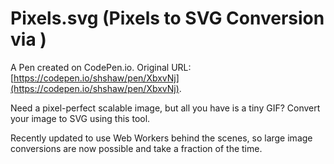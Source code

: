 # Pixels.svg (Pixels to SVG Conversion via <canvas>)

A Pen created on CodePen.io. Original URL: [https://codepen.io/shshaw/pen/XbxvNj](https://codepen.io/shshaw/pen/XbxvNj).

Need a pixel-perfect scalable image, but all you have is a tiny GIF? Convert your image to SVG using this tool.

Recently updated to use Web Workers behind the scenes, so large image conversions are now possible and take a fraction of the time.
